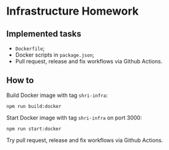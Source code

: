 # Infrastructure Homework

## Implemented tasks

- ``Dockerfile``;
- Docker scripts in ``package.json``;
- Pull request, release and fix workflows via Github Actions.

## How to

Build Docker image with tag ``shri-infra``:
```
npm run build:docker
```

Start Docker image with tag ``shri-infra`` on port 3000:
```
npm run start:docker
```

Try pull request, release and fix workflows via Github Actions.

